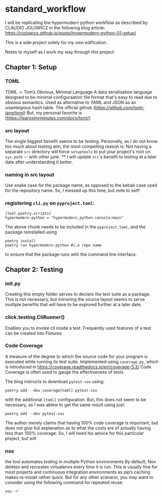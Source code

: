 # standard_workflow

I will be replicating the hypermodern python workflow as described by CLAUDIO JOLOWICZ in the following blog article:
https://cjolowicz.github.io/posts/hypermodern-python-01-setup/

This is a side project solely for my own edification. 

Notes to myself as I work my way through this project:
## Chapter 1: Setup
### TOML
TOML := Tom’s Obvious, Minimal Language
A data serialisation language designed to be minimal configuraation file format that's easy to read due to obvious semantics. Used as alternative to YAML and JSON as an unambigious hash table. 
The official github (https://github.com/toml-lang/toml)
But, my personal favorite is (https://learnxinyminutes.com/docs/toml/)

### src layout
The single biggest benefit seems to be testing.
Personally, as I do not know too much about testing atm, the most compelling reason is: Not having a separate `src` directory will force `setuptools` to put your project's root on `sys.path` -- with other junk.
** I will update `src`'s benefit to testing at a later date after understanding it better.

### naming in src layout
Use snake case for the package name, as opposed to the kebab case used for the repository name. So, I messed up this time, but note to self!

### registering `cli.py` on `pyproject.toml`:
```
[tool.poetry.scripts]
hypermodern-python = "hypermodern_python.console:main"
```
The above chunk needs to be included in the `pyproject.toml`, and the package reinstalled using 
```
poetry install
poetry run hypermodern-python #i.e repo name
```
to ensure that the package runs with the command line interface.

## Chapter 2: Testing
### __init__.py
Creating this empty folder serves to declare the test suite as a package.
This is not necessary, but mirroring the source layout seems to serve multiple benefits that will have to be explored further at a later date.

### click.testing.CliRunner()
Enables you to invoke cli inside a test.
Frequently used features of a test can be created into Fixtures

### Code Coverage
A measure of the degree to which the source code for your program is executed while running its test suite.
Implemented using `coverage.py`, which is introduced in https://coverage.readthedocs.io/en/coverage-5.3/
Code Coverage is often used to gauge the effectiveness of tests.

The blog instructs to download `pytest-cov` using:
```
poetry add --dev coverage[toml] pytest-cov
```
with the additional `[toml]` configuration. But, this does not seem to be necessary, as I was ablew to get the same result using just:
```
poetry add --dev pytest-cov
```
The author merely claims that having 100% code coverage is important, but does not give full explanation as to what the costs are of actually having less than 100% coverage.
So, I will heed his advice for this particular project, but will 

### nox
the tool automates testing in multiple Python environments
By default, Nox deletes and recreates virtualenvs every time it is run. This is usually fine for most projects and continuous integration environments as pip’s caching makes re-install rather quick.
But for any other scenario, you may want to consider using the following command for repeated reuse:
```
nox -r
```

